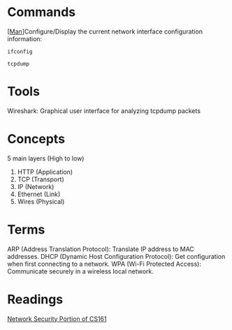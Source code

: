 # Commands
\[[Man](https://man7.org/linux/man-pages/man8/ifconfig.8.html)\]Configure/Display the current network interface configuration information:

``ifconfig``

``tcpdump``

# Tools
Wireshark: Graphical user interface for analyzing tcpdump packets

# Concepts
5 main layers (High to low)
1. HTTP (Application)
2. TCP (Transport)
3. IP (Network)
4. Ethernet (Link)
5. Wires (Physical)

# Terms
ARP (Address Translation Protocol): Translate IP address to MAC addresses.
DHCP (Dynamic Host Configuration Protocol): Get configuration when first connecting to a network.
WPA (Wi-Fi Protected Access): Communicate securely in a wireless local network.


# Readings
[Network Security Portion of CS161](https://textbook.cs161.org/network/)
